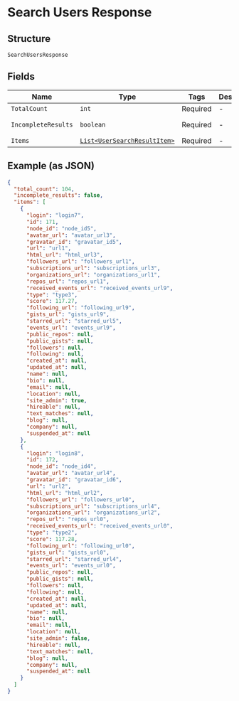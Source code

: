 
# Search Users Response

## Structure

`SearchUsersResponse`

## Fields

| Name | Type | Tags | Description | Getter | Setter |
|  --- | --- | --- | --- | --- | --- |
| `TotalCount` | `int` | Required | - | int getTotalCount() | setTotalCount(int totalCount) |
| `IncompleteResults` | `boolean` | Required | - | boolean getIncompleteResults() | setIncompleteResults(boolean incompleteResults) |
| `Items` | [`List<UserSearchResultItem>`](../../doc/models/user-search-result-item.md) | Required | - | List<UserSearchResultItem> getItems() | setItems(List<UserSearchResultItem> items) |

## Example (as JSON)

```json
{
  "total_count": 104,
  "incomplete_results": false,
  "items": [
    {
      "login": "login7",
      "id": 171,
      "node_id": "node_id5",
      "avatar_url": "avatar_url3",
      "gravatar_id": "gravatar_id5",
      "url": "url1",
      "html_url": "html_url3",
      "followers_url": "followers_url1",
      "subscriptions_url": "subscriptions_url3",
      "organizations_url": "organizations_url1",
      "repos_url": "repos_url1",
      "received_events_url": "received_events_url9",
      "type": "type3",
      "score": 117.27,
      "following_url": "following_url9",
      "gists_url": "gists_url9",
      "starred_url": "starred_url5",
      "events_url": "events_url9",
      "public_repos": null,
      "public_gists": null,
      "followers": null,
      "following": null,
      "created_at": null,
      "updated_at": null,
      "name": null,
      "bio": null,
      "email": null,
      "location": null,
      "site_admin": true,
      "hireable": null,
      "text_matches": null,
      "blog": null,
      "company": null,
      "suspended_at": null
    },
    {
      "login": "login8",
      "id": 172,
      "node_id": "node_id4",
      "avatar_url": "avatar_url4",
      "gravatar_id": "gravatar_id6",
      "url": "url2",
      "html_url": "html_url2",
      "followers_url": "followers_url0",
      "subscriptions_url": "subscriptions_url4",
      "organizations_url": "organizations_url2",
      "repos_url": "repos_url0",
      "received_events_url": "received_events_url0",
      "type": "type2",
      "score": 117.28,
      "following_url": "following_url0",
      "gists_url": "gists_url0",
      "starred_url": "starred_url4",
      "events_url": "events_url0",
      "public_repos": null,
      "public_gists": null,
      "followers": null,
      "following": null,
      "created_at": null,
      "updated_at": null,
      "name": null,
      "bio": null,
      "email": null,
      "location": null,
      "site_admin": false,
      "hireable": null,
      "text_matches": null,
      "blog": null,
      "company": null,
      "suspended_at": null
    }
  ]
}
```

